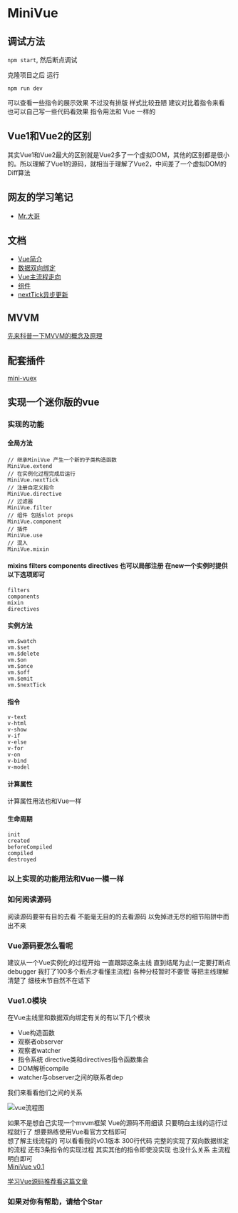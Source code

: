 # MiniVue
## 调试方法

`npm start`, 然后断点调试

克隆项目之后 运行
```
npm run dev
```
可以查看一些指令的展示效果 不过没有排版 样式比较丑陋 建议对比着指令来看 也可以自己写一些代码看效果 指令用法和 Vue 一样的
## Vue1和Vue2的区别
其实Vue1和Vue2最大的区别就是Vue2多了一个虚拟DOM，其他的区别都是很小的。所以理解了Vue1的源码，就相当于理解了Vue2，中间差了一个虚拟DOM的Diff算法

## 网友的学习笔记
* [Mr.大哥](https://www.yuque.com/mrdage/qnzf2d)

## 文档
* [Vue简介](https://github.com/woai3c/mini-vue/blob/master/doc/introduce.md)
* [数据双向绑定](https://github.com/woai3c/mini-vue/blob/master/doc/%E6%95%B0%E6%8D%AE%E5%8F%8C%E5%90%91%E7%BB%91%E5%AE%9A.md)
* [Vue主流程走向](https://github.com/woai3c/mini-vue/blob/master/doc/Vue%E7%9A%84%E4%B8%BB%E6%B5%81%E7%A8%8B%E8%B5%B0%E5%90%91.md)
* [组件](https://github.com/woai3c/mini-vue/blob/master/doc/%E7%BB%84%E4%BB%B6.md)
* [nextTick异步更新](https://github.com/woai3c/mini-vue/blob/master/doc/nextTick%E5%BC%82%E6%AD%A5%E6%9B%B4%E6%96%B0.md)

## MVVM
[先来科普一下MVVM的概念及原理](https://github.com/woai3c/mini-vue/blob/master/doc/mvvm.md)

## 配套插件
[mini-vuex](https://github.com/woai3c/mini-vuex)
## 实现一个迷你版的vue

### 实现的功能
#### 全局方法
```
// 继承MiniVue 产生一个新的子类构造函数
MiniVue.extend
// 在实例化过程完成后运行
MiniVue.nextTick
// 注册自定义指令
MiniVue.directive
// 过滤器
MiniVue.filter 
// 组件 包括slot props
MiniVue.component
// 插件
MiniVue.use
// 混入
MiniVue.mixin
```

#### mixins filters components directives 也可以局部注册 在new一个实例时提供以下选项即可

```
filters
components
mixin
directives
```

#### 实例方法

```
vm.$watch
vm.$set
vm.$delete
vm.$on
vm.$once
vm.$off
vm.$emit
vm.$nextTick
```
#### 指令

```
v-text
v-html
v-show
v-if
v-else
v-for
v-on
v-bind
v-model
```

#### 计算属性
计算属性用法也和Vue一样

#### 生命周期
```
init
created
beforeCompiled
compiled
destroyed
```

### 以上实现的功能用法和Vue一模一样

### 如何阅读源码

阅读源码要带有目的去看 不能毫无目的的去看源码 以免掉进无尽的细节陷阱中而出不来

### Vue源码要怎么看呢
建议从一个Vue实例化的过程开始 一直跟踪这条主线 直到结尾为止(一定要打断点 debugger 我打了100多个断点才看懂主流程) 各种分枝暂时不要管 等把主线理解清楚了 细枝末节自然不在话下

### Vue1.0模块
在Vue主线里和数据双向绑定有关的有以下几个模块
* Vue构造函数
* 观察者observer
* 观察者watcher
* 指令系统 directive类和directives指令函数集合
* DOM解析compile 
* watcher与observer之间的联系者dep

我们来看看他们之间的关系

![vue流程图](https://github.com/woai3c/mini-vue/blob/master/imgs/vue.svg)

如果不是想自己实现一个mvvm框架 Vue的源码不用细读 只要明白主线的运行过程就行了 想要熟练使用Vue看官方文档即可<br>
想了解主线流程的 可以看看我的v0.1版本 300行代码 完整的实现了双向数据绑定的流程 还有3条指令的实现过程 其实其他的指令即使没实现 也没什么关系 主流程明白即可<br>
[MiniVue v0.1](https://github.com/woai3c/mini-vue/tree/v0.1)

[学习Vue源码推荐看这篇文章](http://hcysun.me/vue-design/zh/essence-of-comp.html#%E7%BB%84%E4%BB%B6%E7%9A%84%E4%BA%A7%E5%87%BA%E6%98%AF%E4%BB%80%E4%B9%88)

### 如果对你有帮助，请给个Star
